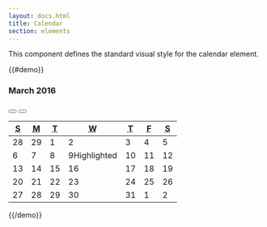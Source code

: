 ```yaml
---
layout: docs.html
title: Calendar
section: elements
---
```



This component defines the standard visual style for the calendar element.

{{#demo}}
<div class="pe-calendar">
  <h3 class="pe-calendar-month" id="m1">March 2016</h3>
  <div class="pe-calendar-chevron">
    <button class="pe-icon--chevron-left" aria-label="February" title="February"></button>
    <button class="pe-icon--chevron-right" aria-label="April" title="April"></button>
  </div>
</div>
<div class="pe-calendar pe-calendar-div">
  <table class="pe-calendar-dates">
    <thead>
      <tr>
        <th scope="col"><abbr title="Sunday" class="pe-calendar-title">S</abbr></th>
        <th scope="col"><abbr title="Monday" class="pe-calendar-title">M</abbr></th>
        <th scope="col"><abbr title="Tuesday" class="pe-calendar-title">T</abbr></th>
        <th scope="col"><abbr title="Wednesday" class="pe-calendar-title">W</abbr></th>
        <th scope="col"><abbr title="Thursday" class="pe-calendar-title">T</abbr></th>
        <th scope="col"><abbr title="Friday" class="pe-calendar-title">F</abbr></th>
        <th scope="col"><abbr title="Saturday" class="pe-calendar-title">S</abbr></th>
      </tr>
    </thead>
    <tbody>
      <tr>
        <td class="pe-calendar-dates--outside">28</td>
        <td class="pe-calendar-dates--outside">29</td>
        <td class="pe-calendar-dates--within">1</td>
        <td class="pe-calendar-dates--within">2</td>
        <td class="pe-calendar-dates--within">3</td>
        <td class="pe-calendar-dates--within">4</td>
        <td class="pe-calendar-dates--within">5</td>
      </tr>
      <tr>
        <td class="pe-calendar-dates--within">6</td>
        <td class="pe-calendar-dates--within">7</td>
        <td class="pe-calendar-dates--within">8</td>
        <td class="pe-calendar-dates--selected">9<span class="pe-sr-only">Highlighted</span></td>
        <td class="pe-calendar-dates--highlighted">10</td>
        <td class="pe-calendar-dates--highlighted">11</td>
        <td class="pe-calendar-dates--highlighted">12</td>
      </tr>
      <tr>
        <td class="pe-calendar-dates--highlighted">13</td>
        <td class="pe-calendar-dates--highlighted">14</td>
        <td class="pe-calendar-dates--highlighted">15</td>
        <td class="pe-calendar-dates--highlighted">16</td>
        <td class="pe-calendar-dates--highlighted">17</td>
        <td class="pe-calendar-dates--highlighted">18</td>
        <td class="pe-calendar-dates--highlighted">19</td>
      </tr>
      <tr>
        <td class="pe-calendar-dates--highlighted">20</td>
        <td class="pe-calendar-dates--within">21</td>
        <td class="pe-calendar-dates--within">22</td>
        <td class="pe-calendar-dates--within">23</td>
        <td class="pe-calendar-dates--within">24</td>
        <td class="pe-calendar-dates--within">25</td>
        <td class="pe-calendar-dates--within">26</td>
      </tr>
      <tr>
        <td class="pe-calendar-dates--within">27</td>
        <td class="pe-calendar-dates--within">28</td>
        <td class="pe-calendar-dates--within">29</td>
        <td class="pe-calendar-dates--within">30</td>
        <td class="pe-calendar-dates--within">31</td>
        <td class="pe-calendar-dates--outside">1</td>
        <td class="pe-calendar-dates--outside">2</td>
      </tr>
    </tbody>
  </table>
</div>
{{/demo}}
